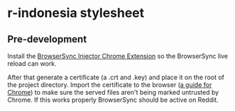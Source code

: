 # r-indonesia stylesheet

## Pre-development
Install the [BrowserSync Injector Chrome Extension](https://github.com/diagramatics/reddit-browsersync-injector) so the BrowserSync live reload can work.

After that generate a certificate (a .crt and .key) and place it on the root of the project directory. Import the certificate to the browser ([a guide for Chrome](http://stackoverflow.com/questions/7580508/getting-chrome-to-accept-self-signed-localhost-certificate)) to make sure the served files aren't being marked untrusted by Chrome. If this works properly BrowserSync should be active on Reddit.
